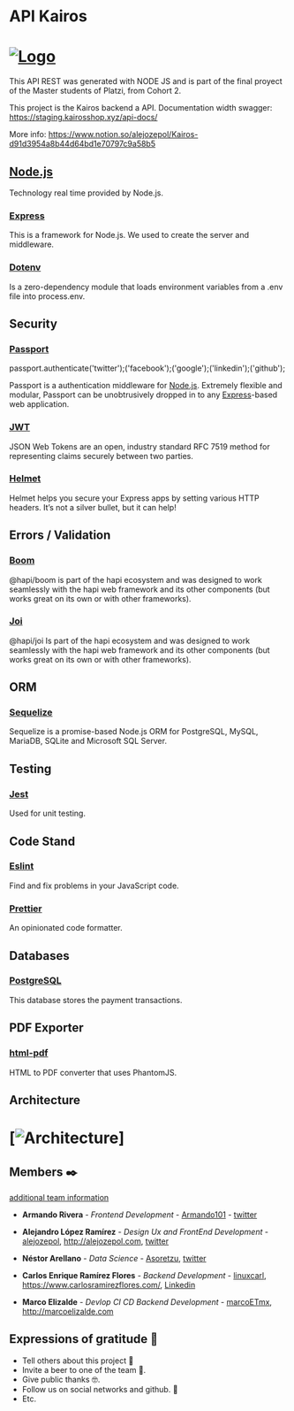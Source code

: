 # API Kairos

# [![Logo](https://kairos-staging.firebaseapp.com/assets/images/brand/LogoBlue.svg)](https://kairosshop.xyz/)
This API REST was generated with NODE JS and is part of the final proyect of the Master students of Platzi, from Cohort 2.

This project is the Kairos backend a API. Documentation width swagger: https://staging.kairosshop.xyz/api-docs/

More info: https://www.notion.so/alejozepol/Kairos-d91d3954a8b44d64bd1e70797c9a58b5

## [Node.js](https://nodejs.org/)

Technology real time provided by Node.js.

### [Express](https://expressjs.com/)

This is a framework for Node.js. We used to create the server and middleware.

### [Dotenv](https://github.com/motdotla/dotenv)

Is a zero-dependency module that loads environment variables from a .env file into process.env.

## Security

### [Passport](http://www.passportjs.org/)

passport.authenticate('twitter');('facebook');('google');('linkedin');('github');

Passport is a authentication middleware for [Node.js](https://nodejs.org/). Extremely flexible and modular, Passport can be unobtrusively dropped in to any [Express](https://expressjs.com/)-based web application.

### [JWT](https://jwt.io/)

JSON Web Tokens are an open, industry standard RFC 7519 method for representing claims securely between two parties.

### [Helmet](https://helmetjs.github.io/)

Helmet helps you secure your Express apps by setting various HTTP headers. It’s not a silver bullet, but it can help!

## Errors / Validation

### [Boom](https://github.com/hapijs/boom)

@hapi/boom is part of the hapi ecosystem and was designed to work seamlessly with the hapi web framework and its other components (but works great on its own or with other frameworks).

### [Joi](https://github.com/hapijs/joi)

@hapi/joi Is part of the hapi ecosystem and was designed to work seamlessly with the hapi web framework and its other components (but works great on its own or with other frameworks).

## ORM

### [Sequelize](https://sequelize.org/)

Sequelize is a promise-based Node.js ORM for PostgreSQL, MySQL, MariaDB, SQLite and Microsoft SQL Server.

## Testing

### [Jest](https://jestjs.io/)

Used for unit testing.

## Code Stand

### [Eslint](https://eslint.org/)

Find and fix problems in your JavaScript code.

### [Prettier](https://prettier.io/)

An opinionated code formatter.

## Databases

### [PostgreSQL](https://www.postgresql.org/)

This database stores the payment transactions.

## PDF Exporter

### [html-pdf](https://github.com/marcbachmann/node-html-pdf)

HTML to PDF converter that uses PhantomJS.

## Architecture
# [![Architecture](https://s3.us-west-2.amazonaws.com/secure.notion-static.com/003ab002-0125-41f7-9a02-18abc89714ba/API_Kairos.jpg?X-Amz-Algorithm=AWS4-HMAC-SHA256&X-Amz-Credential=AKIAT73L2G45O3KS52Y5%2F20200713%2Fus-west-2%2Fs3%2Faws4_request&X-Amz-Date=20200713T015816Z&X-Amz-Expires=86400&X-Amz-Signature=bc8150c08d11153e115dd740a16bbe22a0ae36d10380ce335d9f5b65a6af028d&X-Amz-SignedHeaders=host&response-content-disposition=filename%20%3D%22API_Kairos.jpg%22)]


## Members ✒️

[additional team information](https://www.notion.so/alejozepol/58ab874c496d4491ab96c4fb6fde2acb?v=aa0c9f4dfed2457680a9bd6cbec57b7f)

* **Armando Rivera** - *Frontend Development* - [Armando101](https://github.com/Armando101) - [twitter](https://twitter.com/ArmandoRN5)

* **Alejandro López Ramírez** - *Design Ux and FrontEnd Development* - [alejozepol](https://github.com/alejozepol),  http://alejozepol.com, [twitter](https://twitter.com/alejozepol)

* **Néstor Arellano** - *Data Science* - [Asoretzu](https://github.com/Asoretzu), [twitter](https://twitter.com/asoretzu)

* **Carlos Enrique Ramírez Flores** - *Backend Development* - [linuxcarl](https://github.com/linuxcarl),  https://www.carlosramirezflores.com/, [Linkedin](https://www.linkedin.com/in/carlos-enrique-ram%C3%ADrez-flores-5a26475a/)

* **Marco Elizalde** - *Devlop CI CD Backend Development* - [marcoETmx](https://github.com/marcoETmx),  http://marcoelizalde.com

## Expressions of gratitude 🎁

* Tell others about this project 📢
* Invite a beer to one of the team 🍺.
* Give public thanks 🤓.
* Follow us on social networks and github. 📌
* Etc.
